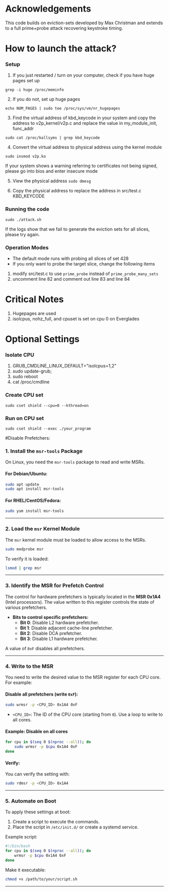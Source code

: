 # Acknowledgements
This code builds on eviction-sets developed by Max Christman and extends to a full prime+probe attack recovering keystroke timing. 

# How to launch the attack?

### Setup
1. If you just restarted / turn on your computer, check if you have huge pages set up 

```
grep -i huge /proc/meminfo
```

2. If you do not, set up huge pages 

```echo NUM_PAGES | sudo tee /proc/sys/vm/nr_hugepages```

3. Find the virtual address of kbd_keycode in your system and copy the address to v2p_kernel/v2p.c and replace the value in my_module_init, func_addr

```sudo cat /proc/kallsyms | grep kbd_keycode```

4. Convert the virtual address to physical address using the kernel module

```sudo insmod v2p.ko```

If your system shows a warning referring to certificates not being signed, please go into bios and enter insecure mode 

5. View the physical address 
```sudo dmesg```

6. Copy the physical address to replace the address in src/test.c KBD_KEYCODE

### Running the code 

```sudo ./attack.sh```

If the logs show that we fail to generate the eviction sets for all slices, please try again. 

### Operation Modes 
- The default mode runs with probing all slices of set 428
- If you only want to probe the target slice, change the following items 
1. modify src/test.c to use ```prime_probe``` instead of ```prime_probe_many_sets```
2. uncomment line 82 and comment out line 83 and line 84 

# Critical Notes 
1. Hugepages are used
2. isolcpus, nohz_full, and cpuset is set on cpu 0 on Everglades

# Optional Settings

### Isolate CPU 
1. GRUB_CMDLINE_LINUX_DEFAULT="isolcpus=1,2" 
2. sudo update-grub; 
3. sudo reboot 
4. cat /proc/cmdline

### Create CPU set
```sudo cset shield --cpu=0 --kthread=on```

### Run on CPU set
```sudo cset shield --exec ./your_program```

#Disable Prefetchers: 
### **1. Install the `msr-tools` Package**
On Linux, you need the `msr-tools` package to read and write MSRs.

#### For Debian/Ubuntu:
```bash
sudo apt update
sudo apt install msr-tools
```

#### For RHEL/CentOS/Fedora:
```bash
sudo yum install msr-tools
```

---

### **2. Load the `msr` Kernel Module**
The `msr` kernel module must be loaded to allow access to the MSRs.

```bash
sudo modprobe msr
```

To verify it is loaded:
```bash
lsmod | grep msr
```

---

### **3. Identify the MSR for Prefetch Control**
The control for hardware prefetchers is typically located in the **MSR 0x1A4** (Intel processors). The value written to this register controls the state of various prefetchers.

- **Bits to control specific prefetchers:**
  - **Bit 0**: Disable L2 hardware prefetcher.
  - **Bit 1**: Disable adjacent cache-line prefetcher.
  - **Bit 2**: Disable DCA prefetcher.
  - **Bit 3**: Disable L1 hardware prefetcher.

A value of `0xF` disables all prefetchers.

---

### **4. Write to the MSR**
You need to write the desired value to the MSR register for each CPU core. For example:

#### Disable all prefetchers (write `0xF`):
```bash
sudo wrmsr -p <CPU_ID> 0x1A4 0xF
```

- `<CPU_ID>`: The ID of the CPU core (starting from `0`). Use a loop to write to all cores.

#### Example: Disable on all cores
```bash
for cpu in $(seq 0 $(nproc --all)); do
    sudo wrmsr -p $cpu 0x1A4 0xF
done
```

#### Verify:
You can verify the setting with:
```bash
sudo rdmsr -p <CPU_ID> 0x1A4
```

---

### **5. Automate on Boot**
To apply these settings at boot:
1. Create a script to execute the commands.
2. Place the script in `/etc/init.d/` or create a systemd service.

Example script:
```bash
#!/bin/bash
for cpu in $(seq 0 $(nproc --all)); do
    wrmsr -p $cpu 0x1A4 0xF
done
```

Make it executable:
```bash
chmod +x /path/to/your/script.sh
```

---
